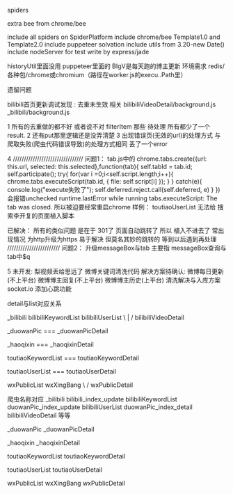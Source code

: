 spiders

extra bee from chrome/bee 

include all spiders on SpiderPlatform
include chrome/bee Template1.0 and Template2.0
include puppeteer solvation
include utils from 3.20-new Date()
include nodeServer for test write by express/jade

historyUtil里面没用
puppeteer里面的 BIgV是每天跑的博主更新 环境需求 redis/各种包/chrome或chromium（路径在worker.js的execu..Path里）

遗留问题

bilibili首页更新调试发现 : 去重未生效 相关 bilibiliVideoDetail/background.js
                                       _bilibili/background.js

1  所有的去重做的都不好 或者说不对 filterItem 那些 待处理 所有都少了一个result.
2  还有put那里逻辑还是没弄清楚
3  出现错误页(无效的url)的处理方式 与 爬取失败(爬虫代码错误导致)的处理方式相同 丢了一个error

4   ////////////////////////////////
    问题1：
    tab.js中的
        chrome.tabs.create({url: this.url, selected: this.selected},function(tab){
                    self.tabId = tab.id;
                    self.participate();
                    try{
                        for(var i =0;i<self.script.length;i++){
                            chrome.tabs.executeScript(tab.id, {
                                file: self.script[i]
                            });
                        }
                    }
                    catch(e){
                        console.log("execute失败了");
                        self.deferred.reject.call(self.deferred, e)
                    }
                })
        会报错unchecked runtime.lastError while running tabs.executeScript: The tab was closed.
   所以被迫要经常重启chrome
   样例： toutiaoUserList 无法给 搜索李开复的页面植入脚本

   已解决： 所有的类似问题 是在于 301了 页面自动跳转了 所以 植入不进去了 常出现情况 为http升级为https 易于解决 但莫名其妙的跳转的 等到以后遇到再处理
   ////////////////////////
   问题2：
   升级messageBox与tab 主要指 messageBox查询与tab中$q

5  未开发: 梨视频丢给思远了 微博关键词清洗代码
   解决方案待确认: 微博每日更新(不上平台) 微博博主回复(不上平台) 微博博主历史(上平台) 清洗解决与入库方案
   socket.io 添加心跳功能



detail与list对应关系

_bilibili bilibiliKeywordList bilibiliUserList
     \             |                 /
             bilibiliVideoDetail

_duowanPic === _duowanPicDetail

_haoqixin === _haoqixinDetail

toutiaoKeywordList === toutiaoKeywordDetail

toutiaoUserList === toutiaoUserDetail

wxPublicList wxXingBang
     \           /
     wxPublicDetail


爬虫名称对应
_bilibili                      bilibili_index_update
bilibiliKeywordList            duowanPic_index_update
bilibiliUserList               duowanPic_index_detail
bilibiliVideoDetail                 等等

_duowanPic
_duowanPicDetail

_haoqixin
_haoqixinDetail

toutiaoKeywordList
toutiaoKeywordDetail

toutiaoUserList
toutiaoUserDetail

wxPublicList
wxXingBang
wxPublicDetail
